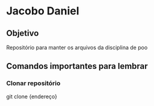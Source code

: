 # Jacobo Daniel
## Objetivo
Repositório para manter os arquivos da disciplina de poo

## Comandos importantes para lembrar
### Clonar repositório
git clone {endereço}

